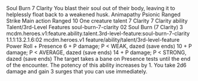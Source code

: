 <ability>
  <name>Soul Burn</name>
  <cost>7 Clarity</cost>
  <flavor>You blast their soul out of their body, leaving it to helplessly float back to a weakened husk.</flavor>
  <keywords>
    <keyword>Animapathy</keyword>
    <keyword>Psionic</keyword>
    <keyword>Ranged</keyword>
    <keyword>Strike</keyword>
  </keywords>
  <type>Main action</type>
  <distance>Ranged 10</distance>
  <target>One creature</target>
  <metadata>
    <class>talent</class>
    <cost>7 Clarity</cost>
    <cost_amount>7</cost_amount>
    <cost_resource>Clarity</cost_resource>
    <feature_type>ability</feature_type>
    <file_dpath>Talent/3rd-Level Features</file_dpath>
    <item_id>soul-burn-7-clarity</item_id>
    <item_index>02</item_index>
    <item_name>Soul Burn (7 Clarity)</item_name>
    <level>3</level>
    <scc>mcdm.heroes.v1:feature.ability.talent.3rd-level-feature:soul-burn-7-clarity</scc>
    <scdc>1.1.1:13.2.1.6:02</scdc>
    <source>mcdm.heroes.v1</source>
    <type>feature/ability/talent/3rd-level-feature</type>
  </metadata>
  <effects>
    <effect type="roll">
      <roll>Power Roll + Presence</roll>
      <t1>6 + P damage; P &lt; WEAK, dazed (save ends)</t1>
      <t2>10 + P damage; P &lt; AVERAGE, dazed (save ends)</t2>
      <t3>14 + P damage; P &lt; STRONG, dazed (save ends)</t3>
    </effect>
    <effect type="mundane">The target takes a bane on Presence tests until the end of the encounter.</effect>
    <effect type="mundane" name="Strained">The potency of this ability increases by 1. You take 2d6 damage and gain 3 surges that you can use immediately.</effect>
  </effects>
</ability>
